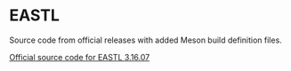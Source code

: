 # EASTL

Source code from official releases with added Meson build definition files.

[Official source code for EASTL 3.16.07](https://github.com/electronicarts/EASTL/archive/3.16.07.zip)